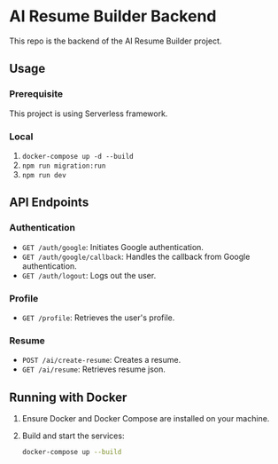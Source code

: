 # AI Resume Builder Backend

This repo is the backend of the AI Resume Builder project.

## Usage

### Prerequisite

This project is using Serverless framework.

### Local

1. `docker-compose up -d --build`
2. `npm run migration:run`
3. `npm run dev`

## API Endpoints

### Authentication

- `GET /auth/google`: Initiates Google authentication.
- `GET /auth/google/callback`: Handles the callback from Google authentication.
- `GET /auth/logout`: Logs out the user.

### Profile

- `GET /profile`: Retrieves the user's profile.

### Resume

- `POST /ai/create-resume`: Creates a resume.
- `GET /ai/resume`: Retrieves resume json.

## Running with Docker

1. Ensure Docker and Docker Compose are installed on your machine.

2. Build and start the services:
   ```sh
   docker-compose up --build
   ```
